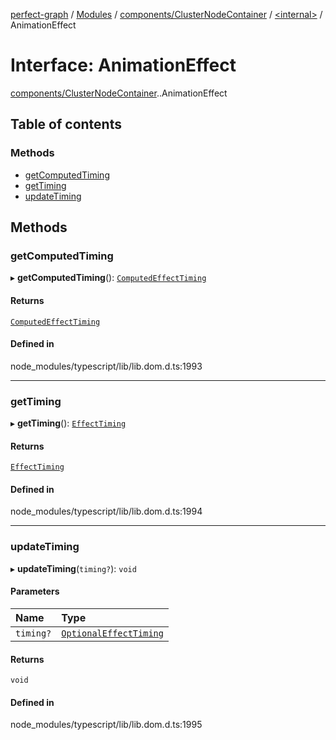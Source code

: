 [perfect-graph](../README.md) / [Modules](../modules.md) / [components/ClusterNodeContainer](../modules/components_ClusterNodeContainer.md) / [<internal\>](../modules/components_ClusterNodeContainer._internal_.md) / AnimationEffect

# Interface: AnimationEffect

[components/ClusterNodeContainer](../modules/components_ClusterNodeContainer.md).[<internal>](../modules/components_ClusterNodeContainer._internal_.md).AnimationEffect

## Table of contents

### Methods

- [getComputedTiming](components_ClusterNodeContainer._internal_.AnimationEffect.md#getcomputedtiming)
- [getTiming](components_ClusterNodeContainer._internal_.AnimationEffect.md#gettiming)
- [updateTiming](components_ClusterNodeContainer._internal_.AnimationEffect.md#updatetiming)

## Methods

### getComputedTiming

▸ **getComputedTiming**(): [`ComputedEffectTiming`](components_ClusterNodeContainer._internal_.ComputedEffectTiming.md)

#### Returns

[`ComputedEffectTiming`](components_ClusterNodeContainer._internal_.ComputedEffectTiming.md)

#### Defined in

node_modules/typescript/lib/lib.dom.d.ts:1993

___

### getTiming

▸ **getTiming**(): [`EffectTiming`](components_ClusterNodeContainer._internal_.EffectTiming.md)

#### Returns

[`EffectTiming`](components_ClusterNodeContainer._internal_.EffectTiming.md)

#### Defined in

node_modules/typescript/lib/lib.dom.d.ts:1994

___

### updateTiming

▸ **updateTiming**(`timing?`): `void`

#### Parameters

| Name | Type |
| :------ | :------ |
| `timing?` | [`OptionalEffectTiming`](components_ClusterNodeContainer._internal_.OptionalEffectTiming.md) |

#### Returns

`void`

#### Defined in

node_modules/typescript/lib/lib.dom.d.ts:1995
